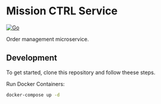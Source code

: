 # Mission CTRL Service

[![Go](https://img.shields.io/badge/go-00ADD8.svg?style=for-the-badge&logo=go&logoColor=white)](https://go.dev/)

Order management microservice.

## Development

To get started, clone this repository and follow theese steps.

Run Docker Containers:

```bash
docker-compose up -d
```
